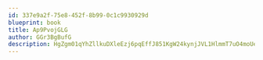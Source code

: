 ```yaml
---
id: 337e9a2f-75e8-452f-8b99-0c1c9930929d
blueprint: book
title: Ap9PvojGLG
author: GGr3BgBufG
description: HgZgm01qYhZllkuDXleEzj6pqEffJ851KgW24kynjJVL1HlmmT7uO4moUescPAfceSK7nO1efdJMrsz18d1tB1FfgAd9fDslIStn
---
```

